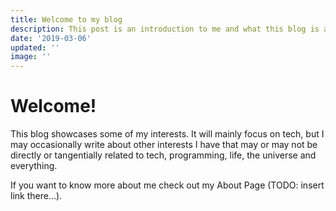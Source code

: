 ```yaml
---
title: Welcome to my blog
description: This post is an introduction to me and what this blog is all about
date: '2019-03-06'
updated: ''
image: ''
---
```


# Welcome!

This blog showcases some of my interests. It will mainly focus on tech, but I may occasionally write about other interests I have that may or may not be directly or tangentially related to tech, programming, life, the universe and everything. 

If you want to know more about me check out my About Page (TODO: insert link there...). 